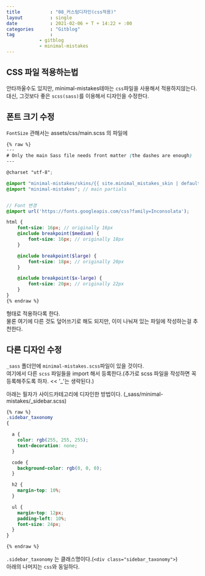 ```yaml
---
title           : "08_커스텀디자인(css적용)"
layout          : single
date            : 2021-02-06 + T + 14:22 + :00
categories      : "Gitblog"
tag             :
            - gitblog
            - minimal-mistakes
---
```

  
## CSS 파일 적용하는법
  
안타까울수도 있지만, minimal-mistakes테마는 ```css```파일을 사용해서 적용하지않는다.  
대신, 그것보다 좋은 ```scss(sass)```를 이용해서 디자인을 수정한다.
  
## 폰트 크기 수정
  
```FontSize``` 관해서는 assets/css/main.scss 의 파일에 

```scss
{% raw %}
---
# Only the main Sass file needs front matter (the dashes are enough)
---

@charset "utf-8";

@import "minimal-mistakes/skins/{{ site.minimal_mistakes_skin | default: 'default' }}"; // skin
@import "minimal-mistakes"; // main partials


// Font 변경
@import url('https://fonts.googleapis.com/css?family=Inconsolata');

html {
    font-size: 16px; // originally 16px
    @include breakpoint($medium) {
        font-size: 16px; // originally 18px
    }

    @include breakpoint($large) {
        font-size: 18px; // originally 20px
    }

    @include breakpoint($x-large) {
        font-size: 20px; // originally 22px
    }
}
{% endraw %}
```
  
형태로 적용하다록 한다.  
물론 여기에 다른 것도 덮어쓰기로 해도 되지만, 이미 나눠져 있는 파일에 작성하는걸 추천한다.  

## 다른 디자인 수정
  
```_sass``` 폴더안에 ```minimal-mistakes.scss```파일이 있을 것이다.  
여기에서 다른 ```scss``` 파일들을 import 해서 등록한다.(추가로 scss 파일을 작성하면 꼭 등록해주도록 하자. << '_'는 생략된다.)  
  
아래는 필자가 사이드카테고리에 디자인한 방법이다.
(_sass/minimal-mistakes/_sidebar.scss)
  
```scss
{% raw %}
.sidebar_taxonomy
{

  a {
    color: rgb(255, 255, 255);
    text-decoration: none;
  }

  code {
    background-color: rgb(0, 0, 0);
  }

  h2 {
    margin-top: 10%;
  }

  ul {
    margin-top: 12px;
    padding-left: 10%;
    font-size: 24px;
  }
}

{% endraw %}
```
  
`.sidebar_taxonomy` 는 클래스명이다.(`<div class="sidebar_taxonomy">`)  
아래의 나머지는 `css`와 동일하다.
